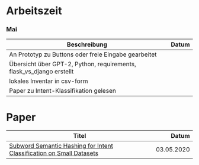 # Arbeitszeit

### Mai

| Beschreibung                                                         | Datum |
| -------------------------------------------------------------------- | ----: |
| An Prototyp zu Buttons oder freie Eingabe gearbeitet                 |       |
| Übersicht über GPT-2, Python, requirements, flask_vs_django erstellt |       |
| lokales Inventar in csv-form                                         |       |
| Paper zu Intent-Klassifikation gelesen                               |       |

# Paper

| Titel                                                                                                                                        |      Datum |
| -------------------------------------------------------------------------------------------------------------------------------------------- | ---------: |
| [Subword Semantic Hashing for Intent Classification on Small Datasets](https://paperswithcode.com/paper/subword-semantic-hashing-for-intent) | 03.05.2020 |
